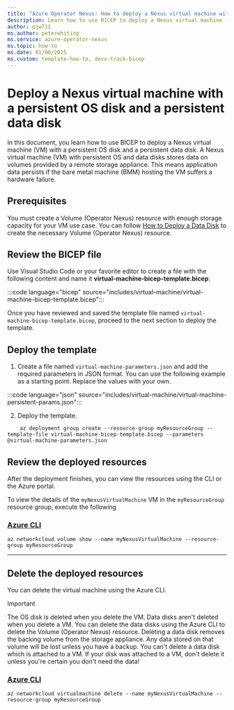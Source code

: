 ```yaml
---
title: "Azure Operator Nexus: How to deploy a Nexus virtual machine with a persistent OS disk and a data disk"
description: Learn how to use BICEP to deploy a Nexus virtual machine (VM) with persistent disks
author: pjw711
ms.author: peterwhiting
ms.service: azure-operator-nexus
ms.topic: how-to
ms.date: 01/06/2025
ms.custom: template-how-to, devx-track-bicep
---
```


# Deploy a Nexus virtual machine with a persistent OS disk and a persistent data disk

In this document, you learn how to use BICEP to deploy a Nexus virtual machine (VM) with a persistent OS disk and a persistent data disk. A Nexus virtual machine (VM) with persistent OS and data disks stores data on volumes provided by a remote storage appliance. This means application data persists if the bare metal machine (BMM) hosting the VM suffers a hardware failure.

## Prerequisites

You must create a Volume (Operator Nexus) resource with enough storage capacity for your VM use case. You can follow [How to Deploy a Data Disk](./howto-deploy-data-disk-bicep.md) to create the necessary Volume (Operator Nexus) resource.

## Review the BICEP file

Use Visual Studio Code or your favorite editor to create a file with the following content and name it **virtual-machine-bicep-template.bicep**:

:::code language="bicep" source="includes/virtual-machine/virtual-machine-bicep-template.bicep":::

Once you have reviewed and saved the template file named ```virtual-machine-bicep-template.bicep```, proceed to the next section to deploy the template.

## Deploy the template

1. Create a file named ```virtual-machine-parameters.json``` and add the required parameters in JSON format. You can use the following example as a starting point. Replace the values with your own.

:::code language="json" source="includes/virtual-machine/virtual-machine-persistent-params.json":::

2. Deploy the template.

```azurecli
    az deployment group create --resource-group myResourceGroup --template-file virtual-machine-bicep-template.bicep --parameters @virtual-machine-parameters.json
```

## Review the deployed resources

After the deployment finishes, you can view the resources using the CLI or the Azure portal.

To view the details of the ```myNexusVirtualMachine``` VM in the ```myResourceGroup``` resource group, execute the following

### [Azure CLI](#tab/azure-cli)

```azurecli-interactive
az networkcloud volume show --name myNexusVirtualMachine --resource-group myResourceGroup
```

---

## Delete the deployed resources

You can delete the virtual machine using the Azure CLI.

> [!IMPORTANT]
> The OS disk is deleted when you delete the VM. Data disks aren't deleted when you delete a VM. You can delete the data disks using the Azure CLI to delete the Volume (Operator Nexus) resource. Deleting a data disk removes the backing volume from the storage appliance. Any data stored on that volume will be lost unless you have a backup. You can't delete a data disk which is attached to a VM. If your disk was attached to a VM, don't delete it unless you're certain you don't need the data!

### [Azure CLI](#tab/azure-cli)

```azurecli-interactive
az networkcloud virtualmachine delete --name myNexusVirtualMachine --resource-group myResourceGroup
```
